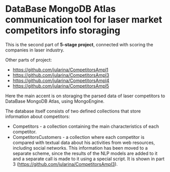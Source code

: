 # DataBase MongoDB Atlas communication tool for laser market competitors info storaging

This is the second part of **5-stage project**, connected with scoring the companies in laser industry.

Other parts of project:
- https://github.com/jularina/CompetitorsAmpl1
- https://github.com/jularina/CompetitorsAmpl3
- https://github.com/jularina/CompetitorsAmpl4
- https://github.com/jularina/CompetitorsAmpl5

Here the main accent is on storaging the parsed data of laser competitors to DataBase MongoDB Atlas, using MongoEngine.

The database itself consists of two defined collections that store information about competitors:

- Competitors - a collection containing the main characteristics of each competitor.
- CompetitorsCustomers - a collection where each competitor is compared with textual data about his activities from web resources, including social networks. 
This information has been moved to a separate scheme, since the results of the NLP models are added to it and a separate call is made to it using a special script.
It is shown in part 3 (https://github.com/jularina/CompetitorsAmpl3).
